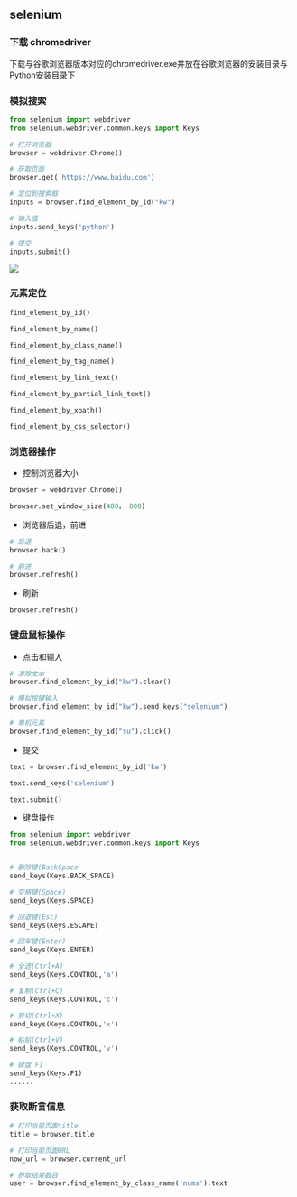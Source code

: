 <!--
 * @Description: 
 * @Version: 1.0
 * @Author: DaLao
 * @Email: dalao_li@163.com
 * @Date: 2021-03-08 15:24:45
 * @LastEditors: DaLao
 * @LastEditTime: 2022-05-27 22:24:49
-->

## selenium


### 下载 chromedriver


下载与谷歌浏览器版本对应的chromedriver.exe并放在谷歌浏览器的安装目录与Python安装目录下


### 模拟搜索

```py
from selenium import webdriver
from selenium.webdriver.common.keys import Keys

# 打开浏览器
browser = webdriver.Chrome()

# 获取页面
browser.get('https://www.baidu.com')

# 定位到搜索框
inputs = browser.find_element_by_id("kw")

# 输入值
inputs.send_keys('python')

# 提交
inputs.submit()
```

![](https://cdn.hurra.ltd/img/20210308152746.png)



### 元素定位

```py
find_element_by_id()

find_element_by_name()

find_element_by_class_name()

find_element_by_tag_name()

find_element_by_link_text()

find_element_by_partial_link_text()

find_element_by_xpath()

find_element_by_css_selector()
```


### 浏览器操作

- 控制浏览器大小

```py
browser = webdriver.Chrome()

browser.set_window_size(480， 800)
```

- 浏览器后退，前进

```py
# 后退
browser.back()

# 前进
browser.refresh()
```

- 刷新

```py
browser.refresh() 
```


### 键盘鼠标操作

- 点击和输入

```py
# 清除文本
browser.find_element_by_id("kw").clear()  

# 模拟按键输入
browser.find_element_by_id("kw").send_keys("selenium")  

# 单机元素
browser.find_element_by_id("su").click() 
```

- 提交

```py
text = browser.find_element_by_id('kw') 

text.send_keys('selenium') 

text.submit()
```

- 键盘操作

```py
from selenium import webdriver
from selenium.webdriver.common.keys import Keys


# 删除键(BackSpace
send_keys(Keys.BACK_SPACE) 

# 空格键(Space)
send_keys(Keys.SPACE) 

# 回退键(Esc)
send_keys(Keys.ESCAPE) 

# 回车键(Enter)
send_keys(Keys.ENTER) 

# 全选(Ctrl+A)
send_keys(Keys.CONTROL,'a') 

# 复制(Ctrl+C)
send_keys(Keys.CONTROL,'c') 

# 剪切(Ctrl+X)
send_keys(Keys.CONTROL,'x') 

# 粘贴(Ctrl+V)
send_keys(Keys.CONTROL,'v') 

# 键盘 F1
send_keys(Keys.F1) 
......
```


### 获取断言信息

```py
# 打印当前页面title
title = browser.title 

# 打印当前页面URL
now_url = browser.current_url 

# 获取结果数目
user = browser.find_element_by_class_name('nums').text
```